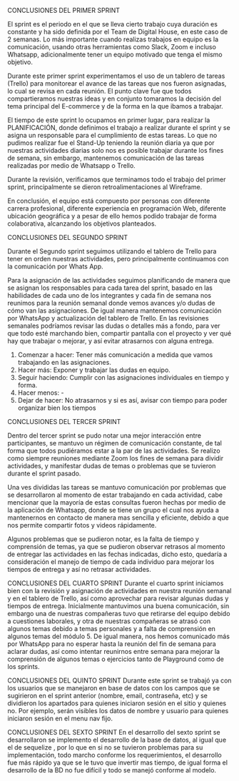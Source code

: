 CONCLUSIONES DEL PRIMER SPRINT 

El sprint es el periodo en el que se lleva cierto trabajo cuya duración es constante y ha sido definida por el Team de Digital House, en este caso de 2 semanas. Lo más importante cuando realizas trabajos en equipo es la comunicación, usando otras herramientas como Slack, Zoom e incluso Whatsapp, adicionalmente tener un equipo motivado que tenga el mismo objetivo. 

Durante este primer sprint experimentamos el uso de un tablero de tareas (Trello) para monitorear el avance de las tareas que nos fueron asignadas, lo cual se revisa en cada reunión. El punto clave fue que todos compartieramos nuestras ideas y en conjunto tomaramos la decisión del tema principal del E-commerce y de la forma en la que ibamos a trabajar. 

El tiempo de este sprint lo ocupamos en primer lugar, para realizar la PLANIFICACIÓN, donde definimos el trabajo a realizar durante el sprint y se asigna un responsable para el cumplimiento de estas tareas. Lo que no pudimos realizar fue el Stand-Up teniendo la reunión diaria ya que por nuestras actividades diarias solo nos es posible trabajar durante los fines de semana, sin embargo, mantenemos comunicación de las tareas realizadas por medio de Whatsapp o Trello.

Durante la revisión, verificamos que terminamos todo el trabajo del primer sprint, principalmente se dieron retroalimentaciones al Wireframe. 

En conclusión, el equipo está compuesto por personas con diferente carrera profesional, diferente experiencia en programación Web, diferente ubicación geográfica y a pesar de ello hemos podido trabajar de forma colaborativa, alcanzando los objetivos planteados. 


CONCLUSIONES DEL SEGUNDO SPRINT

Durante el Segundo sprint seguimos utilizando el tablero de Trello para tener en orden nuestras actividades, pero principalmente continuamos con la comunicación por Whats App. 

Para la asignación de las actividades seguimos planificando de manera que se asignan los responsables para cada tarea del sprint, basado en las habilidades de cada uno de los integrantes y cada fin de semana nos reunimos para la reunión semanal donde vemos avances y/o dudas de cómo van las asignaciones. De igual manera mantenemos comunicación por WhatsApp y actualización del tablero de Trello.
En las revisiones semanales podríamos revisar las dudas o detalles más a fondo, para ver que todo esté marchando bien, compartir pantalla con el proyecto y ver qué hay que trabajar o mejorar, y así evitar atrasarnos con alguna entrega.

1.	Comenzar a hacer: Tener más comunicación a medida que vamos trabajando en las asignaciones.
2.	Hacer más: Exponer y trabajar las dudas en equipo.
3.	Seguir haciendo: Cumplir con las asignaciones individuales en tiempo y forma.
4.	Hacer menos: -
5.	Dejar de hacer: No atrasarnos y si es así, avisar con tiempo para poder organizar bien los tiempos

CONCLUSIONES DEL TERCER SPRINT

Dentro del tercer sprint se pudo notar una mejor interacción entre participantes, se mantuvo un régimen de comunicación constante, de tal forma que todos pudiéramos estar a la par de las actividades. Se realizo como siempre reuniones mediante Zoom los fines de semana para dividir actividades, y manifestar dudas de temas o problemas que se tuvieron durante el sprint pasado.

Una ves divididas las tareas se mantuvo comunicación por problemas que se desarrollaron al momento de estar trabajando en cada actividad, cabe mencionar que la mayoría de estas consultas fueron hechas por medio de la aplicación de Whatsapp, donde se tiene un grupo el cual nos ayuda a mantenernos en contacto de manera mas sencilla y eficiente, debido a que nos permite compartir fotos y videos rápidamente.

Algunos problemas que se pudieron notar, es la falta de tiempo y comprensión de temas, ya que se pudieron observar retrasos al momento de entregar las actividades en las fechas indicadas, dicho esto, quedaría a consideración el manejo de tiempo de cada individuo para mejorar los tiempos de entrega y así no retrasar actividades.

CONCLUSIONES DEL CUARTO SPRINT
Durante el cuarto sprint iniciamos bien con la revisión y asignación de actividades en nuestra reunión semanal y en el tablero de Trello, así como aprovechar para revisar algunas dudas y tiempos de entrega.
Inicialmente mantuvimos una buena comunicación, sin embargo una de nuestras compañeras tuvo que retirarse del equipo debido a cuestiones laborales, y otra de nuestras compañeras se atrasó con algunos temas debido a temas personales y a falta de comprensión en algunos temas del módulo 5.
De igual manera, nos hemos comunicado más por WhatsApp para no esperar hasta la reunión del fin de semana para aclarar dudas, así como intentar reunirnos entre semana para mejorar la comprensión de algunos temas o ejercicios tanto de Playground como de los sprints.

CONCLUSIONES DEL QUINTO SPRINT
Durante este sprint se trabajó ya con los usuarios que se manejaron en base de datos con los campos que se sugirieron en el sprint anterior (nombre, email, contraseña, etc) y se dividieron los apartados para quienes iniciaron sesión en el sitio y quienes no. Por ejemplo, serán visibles los datos de nombre y usuario para quienes iniciaron sesión en el menu nav fijo.

CONCLUSIONES DEL SEXTO SPRINT
En el desarrollo del sexto sprint se desarrollaron se implemento el desarrollo de la base de datos, al igual que el de sequelize , por lo que en si no se tuvieron problemas para su implementación, todo marcho conforme los requerimientos, el desarrollo fue más rápido ya que se le tuvo que invertir mas tiempo, de igual forma el desarrollo de la BD no fue difícil y todo se manejó conforme al modelo.